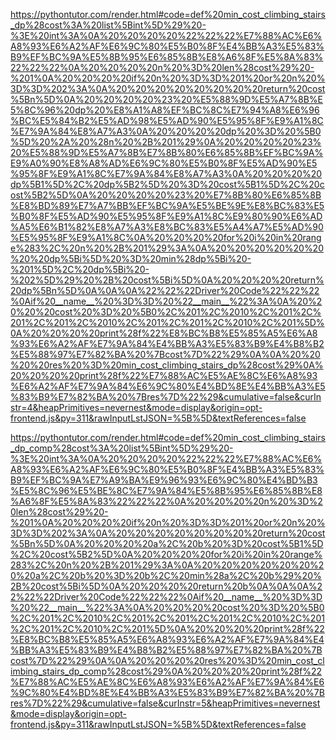 <!--
    File: min_cost_climbing_stairs_dp.md
    Created Time: 2024-01-05
    Author: krahets (krahets@163.com)
--->

<!-- [file]{min_cost_climbing_stairs_dp}-[class]{}-[func]{min_cost_climbing_stairs_dp} -->
https://pythontutor.com/render.html#code=def%20min_cost_climbing_stairs_dp%28cost%3A%20list%5Bint%5D%29%20-%3E%20int%3A%0A%20%20%20%20%22%22%22%E7%88%AC%E6%A8%93%E6%A2%AF%E6%9C%80%E5%B0%8F%E4%BB%A3%E5%83%B9%EF%BC%9A%E5%8B%95%E6%85%8B%E8%A6%8F%E5%8A%83%22%22%22%0A%20%20%20%20n%20%3D%20len%28cost%29%20-%201%0A%20%20%20%20if%20n%20%3D%3D%201%20or%20n%20%3D%3D%202%3A%0A%20%20%20%20%20%20%20%20return%20cost%5Bn%5D%0A%20%20%20%20%23%20%E5%88%9D%E5%A7%8B%E5%8C%96%20dp%20%E8%A1%A8%EF%BC%8C%E7%94%A8%E6%96%BC%E5%84%B2%E5%AD%98%E5%AD%90%E5%95%8F%E9%A1%8C%E7%9A%84%E8%A7%A3%0A%20%20%20%20dp%20%3D%20%5B0%5D%20%2A%20%28n%20%2B%201%29%0A%20%20%20%20%23%20%E5%88%9D%E5%A7%8B%E7%8B%80%E6%85%8B%EF%BC%9A%E9%A0%90%E8%A8%AD%E6%9C%80%E5%B0%8F%E5%AD%90%E5%95%8F%E9%A1%8C%E7%9A%84%E8%A7%A3%0A%20%20%20%20dp%5B1%5D%2C%20dp%5B2%5D%20%3D%20cost%5B1%5D%2C%20cost%5B2%5D%0A%20%20%20%20%23%20%E7%8B%80%E6%85%8B%E8%BD%89%E7%A7%BB%EF%BC%9A%E5%BE%9E%E8%BC%83%E5%B0%8F%E5%AD%90%E5%95%8F%E9%A1%8C%E9%80%90%E6%AD%A5%E6%B1%82%E8%A7%A3%E8%BC%83%E5%A4%A7%E5%AD%90%E5%95%8F%E9%A1%8C%0A%20%20%20%20for%20i%20in%20range%283%2C%20n%20%2B%201%29%3A%0A%20%20%20%20%20%20%20%20dp%5Bi%5D%20%3D%20min%28dp%5Bi%20-%201%5D%2C%20dp%5Bi%20-%202%5D%29%20%2B%20cost%5Bi%5D%0A%20%20%20%20return%20dp%5Bn%5D%0A%0A%0A%22%22%22Driver%20Code%22%22%22%0Aif%20__name__%20%3D%3D%20%22__main__%22%3A%0A%20%20%20%20cost%20%3D%20%5B0%2C%201%2C%2010%2C%201%2C%201%2C%201%2C%2010%2C%201%2C%201%2C%2010%2C%201%5D%0A%20%20%20%20print%28f%22%E8%BC%B8%E5%85%A5%E6%A8%93%E6%A2%AF%E7%9A%84%E4%BB%A3%E5%83%B9%E4%B8%B2%E5%88%97%E7%82%BA%20%7Bcost%7D%22%29%0A%0A%20%20%20%20res%20%3D%20min_cost_climbing_stairs_dp%28cost%29%0A%20%20%20%20print%28f%22%E7%88%AC%E5%AE%8C%E6%A8%93%E6%A2%AF%E7%9A%84%E6%9C%80%E4%BD%8E%E4%BB%A3%E5%83%B9%E7%82%BA%20%7Bres%7D%22%29&cumulative=false&curInstr=4&heapPrimitives=nevernest&mode=display&origin=opt-frontend.js&py=311&rawInputLstJSON=%5B%5D&textReferences=false

<!-- [file]{min_cost_climbing_stairs_dp}-[class]{}-[func]{min_cost_climbing_stairs_dp_comp} -->
https://pythontutor.com/render.html#code=def%20min_cost_climbing_stairs_dp_comp%28cost%3A%20list%5Bint%5D%29%20-%3E%20int%3A%0A%20%20%20%20%22%22%22%E7%88%AC%E6%A8%93%E6%A2%AF%E6%9C%80%E5%B0%8F%E4%BB%A3%E5%83%B9%EF%BC%9A%E7%A9%BA%E9%96%93%E6%9C%80%E4%BD%B3%E5%8C%96%E5%BE%8C%E7%9A%84%E5%8B%95%E6%85%8B%E8%A6%8F%E5%8A%83%22%22%22%0A%20%20%20%20n%20%3D%20len%28cost%29%20-%201%0A%20%20%20%20if%20n%20%3D%3D%201%20or%20n%20%3D%3D%202%3A%0A%20%20%20%20%20%20%20%20return%20cost%5Bn%5D%0A%20%20%20%20a%2C%20b%20%3D%20cost%5B1%5D%2C%20cost%5B2%5D%0A%20%20%20%20for%20i%20in%20range%283%2C%20n%20%2B%201%29%3A%0A%20%20%20%20%20%20%20%20a%2C%20b%20%3D%20b%2C%20min%28a%2C%20b%29%20%2B%20cost%5Bi%5D%0A%20%20%20%20return%20b%0A%0A%0A%22%22%22Driver%20Code%22%22%22%0Aif%20__name__%20%3D%3D%20%22__main__%22%3A%0A%20%20%20%20cost%20%3D%20%5B0%2C%201%2C%2010%2C%201%2C%201%2C%201%2C%2010%2C%201%2C%201%2C%2010%2C%201%5D%0A%20%20%20%20print%28f%22%E8%BC%B8%E5%85%A5%E6%A8%93%E6%A2%AF%E7%9A%84%E4%BB%A3%E5%83%B9%E4%B8%B2%E5%88%97%E7%82%BA%20%7Bcost%7D%22%29%0A%0A%20%20%20%20res%20%3D%20min_cost_climbing_stairs_dp_comp%28cost%29%0A%20%20%20%20print%28f%22%E7%88%AC%E5%AE%8C%E6%A8%93%E6%A2%AF%E7%9A%84%E6%9C%80%E4%BD%8E%E4%BB%A3%E5%83%B9%E7%82%BA%20%7Bres%7D%22%29&cumulative=false&curInstr=5&heapPrimitives=nevernest&mode=display&origin=opt-frontend.js&py=311&rawInputLstJSON=%5B%5D&textReferences=false
